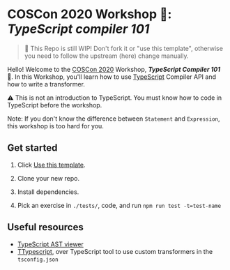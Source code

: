 # COSCon 2020 Workshop 🔨: _TypeScript compiler 101_

> 🚧 This Repo is still WIP! Don't fork it or "use this template", otherwise you need to follow the upstream (here) change manually.

Hello! Welcome to the [COSCon 2020][1] Workshop, _**TypeScript Compiler 101**_ 🎉. In this Workshop, you'll learn how to use [TypeScript][2] Compiler API and how to write a transformer.

⚠️ This is not an introduction to TypeScript. You must know how to code in TypeScript before the workshop.

Note: If you don't know the difference between `Statement` and `Expression`, this workshop is too hard for you.

## Get started

1. Click [Use this template](https://github.com/Jack-Works/oct-2020-typescript-compiler-101/generate).

2. Clone your new repo.

3. Install dependencies.

4. Pick an exercise in `./tests/`, code, and run `npm run test -t=test-name`

## Useful resources

-   [TypeScript AST viewer](https://ts-ast-viewer.com/)
-   [TTypescript](https://github.com/cevek/ttypescript), over TypeScript tool to use custom transformers in the `tsconfig.json`

[1]: https://www.bagevent.com/event/6840909
[2]: https://www.typescriptlang.org/

